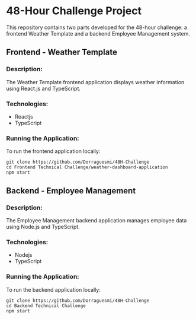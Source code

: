 # 48-Hour Challenge Project

This repository contains two parts developed for the 48-hour challenge: a frontend Weather Template and a backend Employee Management system.

## Frontend - Weather Template

### Description:
The Weather Template frontend application displays weather information using React.js and TypeScript.

### Technologies:
- Reactjs
- TypeScript

### Running the Application:
To run the frontend application locally:

```
git clone https://github.com/Dorraguesmi/48H-Challenge
cd Frontend Technical Challenge/weather-dashboard-application
npm start
```

## Backend - Employee Management

### Description:
The Employee Management backend application manages employee data using Node.js and TypeScript.

### Technologies:
- Nodejs
- TypeScript

### Running the Application:
To run the backend application locally:

```
git clone https://github.com/Dorraguesmi/48H-Challenge
cd Backend Technical Challenge
npm start

```
